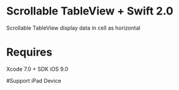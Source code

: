 # Scrollable TableView + Swift 2.0

Scrollable TableView display data in cell as horizontal

# Requires

Xcode 7.0 + SDK iOS 9.0

#Support
iPad Device

